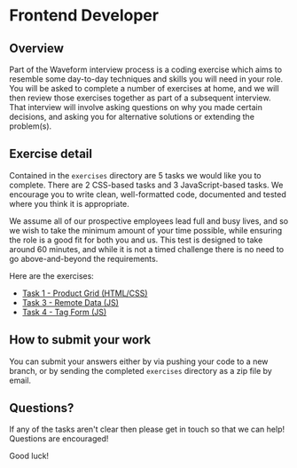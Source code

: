 # Frontend Developer

## Overview

Part of the Waveform interview process is a coding exercise which aims to resemble some day-to-day techniques and skills
you will need in your role. You will be asked to complete a number of exercises at home, and we will then review those
exercises together as part of a subsequent interview. That interview will involve asking questions on why you made
certain decisions, and asking you for alternative solutions or extending the problem(s).

## Exercise detail

Contained in the `exercises` directory are 5 tasks we would like you to complete. There are 2 CSS-based tasks and 3
JavaScript-based tasks. We encourage you to write clean, well-formatted code, documented and tested where you think it
is appropriate.

We assume all of our prospective employees lead full and busy lives, and so we wish to take the minimum amount of your
time possible, while ensuring the role is a good fit for both you and us. This test is designed to take around 60
minutes, and while it is not a timed challenge there is no need to go above-and-beyond the requirements.

Here are the exercises:

* [Task 1 - Product Grid (HTML/CSS)](exercises/task1/task1.html)
* [Task 3 - Remote Data (JS)](exercises/task3/task3.html)
* [Task 4 - Tag Form (JS)](exercises/task4/task4.html)

## How to submit your work

You can submit your answers either by via pushing your code to a new branch, or by sending the completed `exercises`
directory as a zip file by email.

## Questions?

If any of the tasks aren't clear then please get in touch so that we can help! Questions are encouraged!

Good luck!
